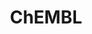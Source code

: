 ---
layout: default
bigquery: https://console.cloud.google.com/bigquery?p=patents-public-data&d=ebi_chembl&page=dataset
citation: '"The ChEMBL database in 2017." Anna Gaulton, Anne Hersey, Michał Nowotka,
  A Patrícia Bento, Jon Chambers, David Mendez, Prudence Mutowo, Francis Atkinson,
  Louisa J Bellis, Elena Cibrián-Uhalte, Mark Davies, Nathan Dedman, Anneli Karlsson,
  María Paula Magariños, John P Overington, George Papadatos, Ines Smit, Andrew R
  Leach Nucleic acids Research (2017) 45 (Database Issue), D945-D954'
contributors: European Bioinformatics Institute
cost: None
description: ChEMBL Data is a manually curated database of small molecules used in
  drug discovery, including information about existing patented drugs.
documentation: 'schema: https://www.ebi.ac.uk/chembl/db_schema


  '
last_edit: 04/08/2022, 06:38:21
location: https://console.cloud.google.com/marketplace/product/google_patents_public_datasets/chembl
maintained_by: EMBL-EBI, an outstation of European Molecular Biology Laboratory
related_publications: '

  ChEMBL: towards direct deposition of bioassay data.


  Mendez D, Gaulton A, Bento AP, Chambers J, De Veij M, Félix E, Magariños MP, Mosquera
  JF, Mutowo P, Nowotka M, Gordillo-Marañón M, Hunter F, Junco L, Mugumbate G, Rodriguez-Lopez
  M, Atkinson F, Bosc N, Radoux CJ, Segura-Cabrera A, Hersey A, Leach AR.


  — Nucleic Acids Res. 2019; 47(D1):D930-D940. doi: 10.1093/nar/gky1075

  '
schema_fields:
- relation
- num_ro5_violations
- active_ingredient
- ddd_admr
- assay_category
- patent_expire_date
- sei
- variant_id
- standard_upper_value
- cell_source_tax_id
- action_type
- site_residues
- usan_stem_definition
- sequence
- clo_id
- mol_atc_id
- approval_date
- drug_product_flag
- acd_most_bpka
- text_value
- l3
- synonyms
- hba
- irac_code
- usan_stem
- research_stem
- ddd_value
- assay_organism
- ro3_pass
- therapeutic_flag
- predbind_id
- le
- organism
- frac_code
- cell_ontology_id
- first_approval
- activity_comment
- hbd
- ad_type
- job_id
- oral
- result_flag
- atc_code
- polymer_flag
- rtb
- cx_most_apka
- applicant_full_name
- warning_country
- mesh_id
- pathway_key
- dosage_form
- orig_description
- published_value
- mc_target_name
- who_extra
- indication_class
- comments
- mc_tax_id
- mechanism_comment
- mol_frac_id
- molecular_species
- path
- doi
- heavy_atoms
- bto_id
- warnref_id
- innovator_company
- major_class
- mc_target_accession
- stat
- ddd_id
- component_synonym
- comp_go_id
- site_name
- bao_endpoint
- ref_url
- withdrawn_country
- target_mapping
- assay_tissue
- parent_type
- acd_logd
- mesh_heading
- enzyme_name
- product_id
- psa
- component_id
- selectivity_comment
- disease_efficacy
- topical
- cell_source_organism
- end_position
- level3_description
- trade_name
- lle
- l5
- isoform
- title
- pathway_id
- bei
- hrac_class_id
- ass_cls_map_id
- drug_record_id
- indref_id
- ingredient
- l6
- mechanism_of_action
- compd_id
- go_id
- publication_number
- protein_class_id
- last_active
- value
- molfile
- downgraded
- cell_source_tissue
- src_description
- set_name
- doc_id
- targcomp_id
- cx_logd
- src_assay_id
- met_id
- who_name
- mol_irac_id
- class_type
- name
- cpd_str_alert_id
- pref_name
- efo_id
- domain_description
- tissue_id
- subgroup
- authors
- ridx
- ddd_comment
- issue
- assay_param_id
- record_id
- num_alerts
- relationship_type
- l7
- assay_test_type
- cx_most_bpka
- first_in_class
- protclasssyn_id
- formulation_id
- availability_type
- confidence
- protein_class_desc
- cx_logp
- efo_term
- log_id
- assay_strain
- molecule_type
- previous_company
- chirality
- patent_no
- full_mwt
- cellosaurus_id
- target_type
- compound_key
- alert_id
- activity_count
- oc_id
- activity_id
- alert_set_id
- route
- standard_text_value
- cell_id
- hrac_code
- volume
- withdrawn_class
- max_phase
- black_box_warning
- standard_units
- confidence_score
- mc_organism
- mecref_id
- parameter_value
- pubmed_id
- description
- creation_date
- domain_id
- homologue
- usan_stem_id
- aromatic_rings
- level4_description
- level1
- ref_id
- warning_year
- met_conversion
- entity_id
- structure_type
- last_page
- entity_type
- company
- delist_flag
- alert_name
- curation_comment
- l1
- actsm_id
- stem_class
- parent_id
- published_relation
- binding_site_comment
- toid
- definition
- res_stem_id
- label
- first_page
- updated_on
- units
- aidx
- src_compound_id
- class_level
- warning_id
- l8
- usan_substem
- tbl
- source
- potential_duplicate
- published_units
- assay_class_id
- standard_relation
- related_tid
- assay_id
- journal
- assay_subcellular_fraction
- level5
- molecular_mechanism
- stem
- cell_description
- mol_hrac_id
- domain_type
- std_act_id
- mw_monoisotopic
- assay_cell_type
- site_id
- metabolite_record_id
- level3
- tid
- mc_target_type
- num_lipinski_ro5_violations
- direct_interaction
- parent_molregno
- assay_tax_id
- relationship_desc
- hbd_lipinski
- upper_value
- component_type
- inorganic_flag
- level4
- qed_weighted
- standard_inchi_key
- co_stem_id
- level1_description
- full_molformula
- met_comment
- comp_class_id
- assay_desc
- mw_freebase
- version
- withdrawn_flag
- normal_range_min
- hba_lipinski
- data_validity_comment
- nda_type
- assay_type
- patent_use_code
- domain_name
- molsyn_id
- short_name
- mutation
- cidx
- submission_date
- pchembl_value
- prod_pat_id
- biocomp_id
- l2
- alogp
- withdrawn_reason
- accession
- warning_class
- cell_name
- aspect
- targrel_id
- withdrawn_year
- acd_most_apka
- abstract
- protein_class_synonym
- irac_class_id
- db_version
- curated_by
- compound_name
- smarts
- chembl_id
- enzyme_tid
- rgid
- level2_description
- drugind_id
- db_source
- parameter_type
- helm_notation
- uberon_id
- published_type
- usan_year
- l4
- warning_description
- caloha_id
- sitecomp_id
- relationship
- ref_type
- parent_go_id
- sequence_md5sum
- tax_id
- natural_product
- substrate_record_id
- mec_id
- standard_type
- dosed_ingredient
- prodrug
- syn_type
- qudt_units
- patent_id
- active_molregno
- molregno
- acd_logp
- compsyn_id
- max_phase_for_ind
- normal_range_max
- strength
- metref_id
- chebi_par_id
- type
- parenteral
- tid_fixed
- species_group_flag
- annotation
- as_id
- src_short_name
- priority
- assay_source
- uo_units
- target_desc
- smid
- ap_id
- bao_format
- bao_id
- frac_class_id
- doc_type
- source_domain_id
- canonical_smiles
- country
- level2
- year
- updated_by
- standard_flag
- start_position
- drug_substance_flag
- status
- standard_inchi
- cl_lincs_id
- warning_type
- idx
- standard_value
- src_id
- prediction_method
- ddd_units
shortname: chembl
tags:
- biotechnology
- health
- chemical
- bioinformatics
- medical
terms_of_use: CC BY-SA 3.0
title: ChEMBL
uuid: e232a192-965c-4ec9-904c-155b6dfe56c5
---